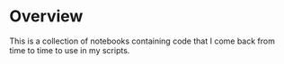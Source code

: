 # Overview

This is a collection of notebooks containing code that I come back from time to time to use in my scripts. 

